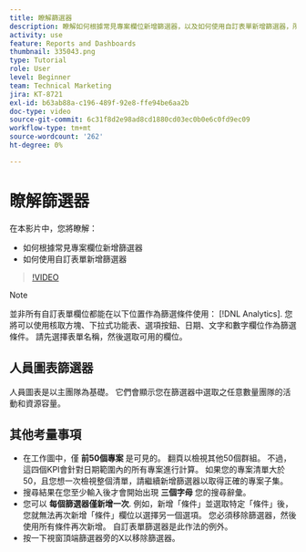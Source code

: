 ```yaml
---
title: 瞭解篩選器
description: 瞭解如何根據常見專案欄位新增篩選器，以及如何使用自訂表單新增篩選器，所有這些都在 [!UICONTROL 增強型分析].
activity: use
feature: Reports and Dashboards
thumbnail: 335043.png
type: Tutorial
role: User
level: Beginner
team: Technical Marketing
jira: KT-8721
exl-id: b63ab88a-c196-489f-92e8-ffe94be6aa2b
doc-type: video
source-git-commit: 6c31f8d2e98ad8cd1880cd03ec0b0e6c0fd9ec09
workflow-type: tm+mt
source-wordcount: '262'
ht-degree: 0%

---
```


# 瞭解篩選器

在本影片中，您將瞭解：

* 如何根據常見專案欄位新增篩選器
* 如何使用自訂表單新增篩選器

>[!VIDEO](https://video.tv.adobe.com/v/335043/?quality=12&learn=on)

>[!NOTE]
>
>並非所有自訂表單欄位都能在以下位置作為篩選條件使用： [!DNL Analytics]. 您將可以使用核取方塊、下拉式功能表、選項按鈕、日期、文字和數字欄位作為篩選條件。 請先選擇表單名稱，然後選取可用的欄位。

## 人員圖表篩選器

人員圖表是以主團隊為基礎。 它們會顯示您在篩選器中選取之任意數量團隊的活動和資源容量。

## 其他考量事項

* 在工作圖中，僅 **前50個專案** 是可見的。 翻頁以檢視其他50個群組。 不過，這四個KPI會針對日期範圍內的所有專案進行計算。 如果您的專案清單大於50，且您想一次檢視整個清單，請繼續新增篩選器以取得正確的專案子集。
* 搜尋結果在您至少輸入後才會開始出現 **三個字母** 您的搜尋辭彙。
* 您可以 **每個篩選器僅新增一次**. 例如，新增「條件」並選取特定「條件」後，您就無法再次新增「條件」欄位以選擇另一個選項。 您必須移除篩選器，然後使用所有條件再次新增。 自訂表單篩選器是此作法的例外。
* 按一下視窗頂端篩選器旁的X以移除篩選器。
